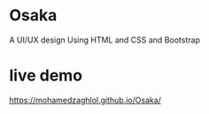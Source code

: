 # Osaka
A UI/UX design
Using HTML and CSS and Bootstrap

# live demo

https://mohamedzaghlol.github.io/Osaka/
